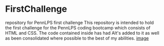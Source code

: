 # FirstChallenge
repository for PennLPS first challenge
This repository is intended to hold the first challenge for the PennLPS coding bootcamp which consists of HTML and CSS. The code contained inside has had Alt's added to it as well as been consolidated where possible to the best of my abilities. 
[image](https://user-images.githubusercontent.com/117378012/204427028-5b004180-1911-4545-9772-7172a7a9ed89.png)
